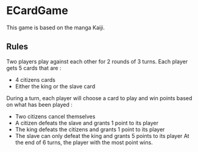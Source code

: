 # ECardGame
This game is based on the manga Kaiji.

## Rules
Two players play against each other for 2 rounds of 3 turns.
Each player gets 5 cards that are :
- 4 citizens cards
- Either the king or the slave card

During a turn, each player will choose a card to play and win points based on what has been played :
- Two citizens cancel themselves
- A citizen defeats the slave and grants 1 point to its player
- The king defeats the citizens and grants 1 point to its player
- The slave can only defeat the king and grants 5 points to its player
At the end of 6 turns, the player with the most point wins.